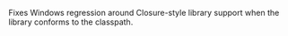 
Fixes Windows regression around Closure-style library support when the library
conforms to the classpath.